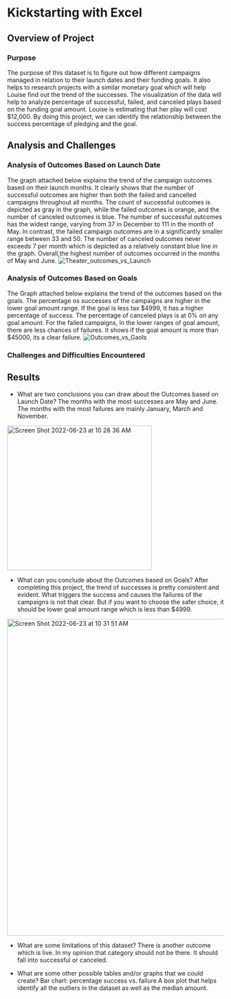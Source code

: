# Kickstarting with Excel

## Overview of Project

### Purpose
The purpose of this dataset is to figure out how different campaigns managed in relation to their launch dates and their funding goals. 
It also helps to research projects with a similar monetary goal which will help Louise find out the trend of the successes.
The visualization of the data will help to analyze percentage of successful, failed, and canceled plays based on the funding goal amount.
Louise is estimating that her play will cost $12,000. By doing this project, we can identify the relationship between the success percentage of pledging and the goal.

## Analysis and Challenges

### Analysis of Outcomes Based on Launch Date
The graph attached below explains the trend of the campaign outcomes based on their launch months. 
It clearly shows that the number of successful outcomes are higher than both the failed and cancelled campaigns throughout all months. 
The count of successful outcomes is depicted as gray in the graph, while the failed outcomes is orange, and the number of canceled outcomes is blue. 
The number of successful outcomes has the widest range, varying from 37 in December to 111 in the month of May. 
In contrast, the failed campaign outcomes are in a significantly smaller range between 33 and 50. 
The number of canceled outcomes never exceeds 7 per month which is depicted as a relatively constant blue line in the graph. 
Overall,the highest number of outcomes occurred in the months of May and June. 
 ![Theater_outcomes_vs_Launch](https://user-images.githubusercontent.com/107584891/175348372-488634e6-a113-47cb-b25d-65051fb15661.png)



### Analysis of Outcomes Based on Goals
The Graph attached below explains the trend of the outcomes based on the goals. The percentage os successes of the campaigns are higher in the lower goal amount range. If the goal is less tax $4999, It has a higher percentage of success. The percentage of canceled plays is at 0% on any goal amount. For the failed campaigns, in the lower ranges of goal amount, there are less chances of failures. It shows if the goal amount is more than $45000, its a clear failure.
![Outcomes_vs_Gaols](https://user-images.githubusercontent.com/107584891/175348559-2d9a05ba-1064-4008-a837-0c837c950e5f.png)



### Challenges and Difficulties Encountered

## Results

- What are two conclusions you can draw about the Outcomes based on Launch Date?
 The months with the most successes are May  and June. The months with the most failures are mainly January, March and November. 
 <img width="336" alt="Screen Shot 2022-06-23 at 10 28 36 AM" src="https://user-images.githubusercontent.com/107584891/175348875-40c43dc9-ba1f-49fc-9235-bb4f759b06af.png">

- What can you conclude about the Outcomes based on Goals?
After completing this project, the trend of successes is pretty consistent and evident. What triggers the success and causes the failures of the campaigns is not that clear. But if you want to choose the safer choice, it should be lower goal amount range which is less than $4999.
<img width="736" alt="Screen Shot 2022-06-23 at 10 31 51 AM" src="https://user-images.githubusercontent.com/107584891/175349480-eaa7dea8-2555-427c-acb8-717e6fee66af.png">


- What are some limitations of this dataset?
There is another outcome which is live. In my opinion that category should not be there. It should fall into successful or canceled. 

- What are some other possible tables and/or graphs that we could create?
Bar chart: percentage success vs. failure 
A box plot that helps identify all the outliers in the dataset as well as the median amount.

